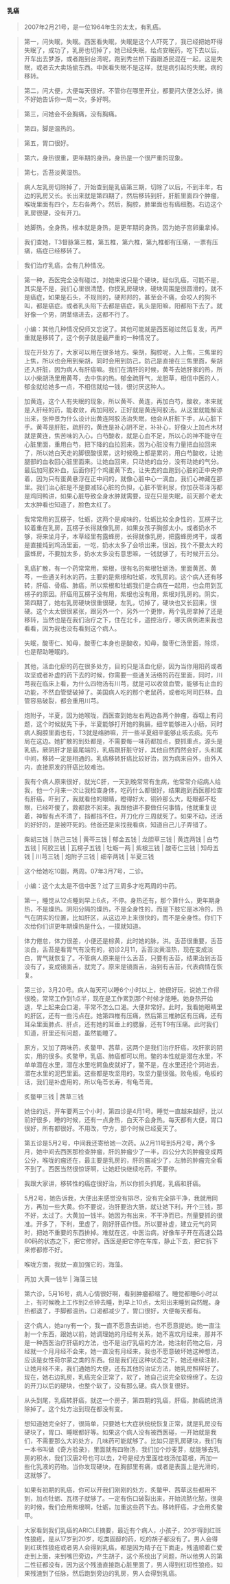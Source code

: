 #### 乳癌

> 2007年2月21号，是一位1964年生的太太，有乳癌。

> 第一，问失眠，失眠。西医看失眠，失眠是这个人吓死了，我已经把她吓得失眠了，成功了，乳房也切掉了，她已经失眠，给点安眠药，吃下去以后，开车出去梦游，或者跑到台湾呢，跑到秀兰桥下面跟游民混在一起，这是失眠，或者去大卖场偷东西。中医看失眠不是这样，就是病引起的失眠，病的移转。

> 第二，问大便，大便每天很好。不管你在哪里开业，都要问大便怎么好，搞不好她告诉你一周一次，多好啊。

> 第三，问她会不会胸痛，没有胸痛。

> 第四，脚是温热的。

> 第五，胃口很好。

> 第六，身热很重，更年期的身热，身热是一个很严重的现象。

> 第七，舌苔淡黄湿热。

> 病人左乳房切除掉了，开始查到是乳癌第三期，切除了以后，不到半年，右边的乳房又长。长出来就是第四期了，然后移转到肝，肝脏里面四个肿瘤，喉咙里面有四个，左右各两个。然后，胸腔，肺里面也有癌细胞。右边这个乳房很硬，没有开刀。

> 她脚热，全身热，根本就是身热，是更年期的身热，因为她子宫卵巢拿掉。

> 我们查她，T3督脉第三椎，第五椎，第六椎，第九椎都有压痛，一票有压痛，癌症已经移转了。

> 我们治疗乳癌，会有几种情况。

> 第一种，西医完全没有碰过，对她来说只是个硬块，疑似乳癌，可能不是，其实是不是，我们心里很清楚，你摸乳房硬块，硬块周围是很圆滑的，就不是癌症，如果是石头，不规则的，硬邦邦的，甚至会不痛，会咬人的狗不叫，都是癌症。或者乳头陷下去都是癌症，乳头是阳嘛，阳都陷下去了。就好像一个男，阴茎缩进去，这都不行了。

> 小编：其他几种情况倪师又忘说了。其他可能就是西医碰过然后复发，再严重就是移转了，这个例子就是最严重的一种情况了。

> 现在开处方了，大家可以用在很多地方。柴胡，胸腔呢，入上焦，三焦里的上焦，所以也会用到柴胡，同时会用到防己，防己是直接在三焦里面，柴胡还入肝脏，因为病人有肝癌嘛。我们在清肝的时候，黄芩去她肝家的热，所以小柴胡汤里用黄芩，去中焦的热。郁金疏肝气，龙胆草，相信中医的人，郁金就给她多一点，不相信就给一钱，很讨厌这种人。

> 加黄连，这个人有失眠的现象，所以黄芩、黄连，再加白芍，酸收，本来就是入肝经的药，能收敛，再加阿胶，正好就是黄连阿胶汤。从这里就能解读出来，张仲景为什么设计出黄连阿胶汤治失眠，他会从肝脏下手，从心脏下手。黄芩是肝脏，疏肝的，黄连是补心阴不足，补补心，好像火上加点木材就是黄连，焦苦味的入心，白芍酸收，就是心血不足，所以心的神不能守在心脏里面，重用白芍，把下降的血拉回来，因为心脏没有力量把血拉回来了，所以她白天走的脚很酸很累，这时候晚上都是累的，用白芍酸收，让她腿部的血收回心脏里面来。让她血回来，只动她的血分，没有动她的气分。最后加阿胶补血，后面你打个鸡蛋黄下去，让失去的血跑到心脏的正中央停着，因为只有蛋黄悬浮在正中间的，就像心脏中心一滴血，我们心神藏在那里。我们治心脏是不是要减轻心脏的负担，心脏不管利尿，你加茯苓泽泻都是鸡同鸭讲，如果心脏导致全身水肿就需要，现在只是失眠，前天那个老太太水肿看也知道了，脸色太红了。

> 我常常用的瓦楞子，牡蛎，这两个是咸味的，牡蛎比较全身性的，瓦楞子比较着重在乳房，瓦楞子长得就像乳房，如果女孩子胸部太小，或者奶水不够，将来坐月子，本草经里有露蜂房，长得就像乳房，把露蜂房烤干，或者是直接炖到鸡汤里面，一吃，奶水太多了会喷出来，很凶，找个不要太大的露蜂房，不要加太多，奶水太多没有意思嘛，一钱就够了，有时候开五分。

> 乳癌扩散，有一个药常常用，紫根，很有名的紫根牡蛎汤，里面黄芪、黄芩，一些通关利水的药，主要的是紫根和牡蛎，攻乳房的。这个病人还有移转，肝癌、骨癌、肺癌，所以紫根和牡蛎我们是合病在一起用，也会用到瓦楞子的原因。肝癌用瓦楞子没有用，紫根也没有用，紫根对乳房的。阴实，第四期了，她右乳房硬块很重很硬，左乳，切掉了，硬块也又长回来，很硬。这个太太很很紧张，跟另外一个，另外一个更惨，两个乳房拿掉了还是移转，当然也是在我们治疗之下，住在北卡，遥控治疗，哪天病例进来我也看看，因为我也没有看到这个病人。

> 失眠，酸枣仁、知母，酸枣仁本身也是酸收，知母，酸枣仁汤里面，除烦，也是帮助睡眠的。

> 其他，活血化瘀的药在很多处方，目的只是活血化瘀，因为当你用阳药或者攻坚或者补虚的药下去的时候，你需要一些通关活络的药在里面，同时，川芎我在临床上看，为什么四物汤有川芎，就是可以收敛血管，能够有止血的功能，不然血管壁破掉了。美国病人吃的那个老鼠药，或者吃阿司匹林，血管容易破裂，都会重用川芎。

> 炮附子，半夏，因为她喉咙，西医查到她左右两边各两个肿瘤，吞咽上有问题，这个时候就先下手，半夏能够打开她的胸膈，细辛能够进入小肠，同时病人胸腔里面也有，T3就是络肺嘛，开一些半夏细辛能够止咳去痰。先布局在这边。她扩散的到处都是，不需要每一味药都加点，要抓重点，源头是乳癌，厥阴肝才是最尾端的，乳癌跟肝脏守好，其他自然而然会好，头和尾中间，移转一定是相通的。乳癌移转肝癌比较好治，因为病来自外，由外入内，直接原发的肝癌比较难治。

> 我有个病人原来很好，就光C肝，一天到晚常常有生病，他常常介绍病人给我，他一个月来一次让我检查身体，吃药什么都很好，结果跑到西医那检查有肝癌，吓到了，我就看他的眼睛，瞪得好大，铜铃那么大，眨眼都不眨眼，已经吓傻了，救都救不回来。我跟他讲不要做任何事情，他就重复说着，神智有点不清了，挡都挡不住，开刀化疗三周就死了。如果不动，还活的好好的，是被吓死的。他爸还是来找我看病，知道自己儿子弄错了。

> 柴胡三钱 | 防己三钱 | 黄芩三钱 | 郁金五钱 | 龙胆草三钱 | 黄连两钱 | 白芍五钱 | 阿胶三钱 | 瓦楞子五钱 | 牡蛎一两 | 紫根三钱 | 酸枣仁三钱 | 知母五钱 | 川芎三钱 | 炮附子三钱 | 细辛两钱 | 半夏三钱 

> 这个给她吃10副，两周。07年3月7号，二诊。

> 小编：这个太太是不信中医？过了三周多才吃两周的中药。

> 第一，睡觉从12点睡到早上6点，不停。身热还有，那个算什么，更年期身热，不是燥热。阴阳分隔的燥热，不是全身性的，而是下肢它是冰冷的，热气在阴实的位置，比如肝区，从这边冲上来很快的，而不是全身性。你们下次给你们讲更年期燥热是什么，一摸就知道。

> 体力倦怠，体力很差，小便还是棕黄，此时她的脉，洪。舌苔很重要，舌苔淡白，舌苔是看胃气有没有的，初诊2月11，舌苔淡黄湿热，现在变成淡白，胃气就恢复了。不管病人原来是什么舌苔，只要有舌苔，结果治到舌苔没有了，变成镜面舌，就完了。原来是镜面舌，治到有舌苔，代表病情在恢复。

> 第三诊，3月20号。病人每天可以睡6个小时以上，她很好玩，说她工作得很晚，常常工作到1点半，现在是工作累到那个时候才能睡。她身热开始退，早上起来会口渴，平常不怎么口渴。大便非常好。此时，我看她眼睛里的肝区，还有一些污点在。她第四椎有压痛，然后第三椎肺区有压痛，还有耳朵里面肺点、肝点，还有她的耳垂上的腮腺，还有T9有压痛。此时我们知道，肝里还有问题，虽然能睡了。

> 原方，又加了两味药，炙鳖甲、茜草，这两个是我们治疗肝癌，攻肝家的阴实，用的很多。炙鳖甲，乳癌、肺癌都可以用。鳖的本性就是潜在水里，不单单潜在水里，潜在水里吃鳄鱼皮就好了，鳖不是，在水里还挖个洞进去，潜在水里的泥巴里面。这些都是攻坚用的，攻坚力量很强。败龟板，龟板的话，我们是补虚用的，所以龟苓长寿，有龟苓膏。

> 炙鳖甲三钱 | 茜草三钱

> 她住的远，开车要两三个小时，第四诊是4月1号。睡觉一直越来越好，比以前好很多，睡的时候，还有一点身热，白天不会身热。每天都有大便，胃口很好，所有都很好。不用改，守方，那个时候已经夏天了。

> 第五诊是5月2号，中间我还寄给她一次药。从2月11号到5月2号，两个多月，她中间去西医那检查肿瘤，肝的肿瘤少了一半，四公分大的肿瘤变成两公分，喉咙的瘤还在，最主要是乳房的，肝的瘤减少了，左肺的肿瘤完全看不到了。西医当然很惊讶啊，让她赶快继续吃药，不要停。

> 我跟大家讲，移转性的癌症很好治，所以你抓头抓尾，乳癌和肝癌。

> 5月2号，她告诉我，大便出来感觉没有排尽，没有完全排干净，我就用同方，再加一些大黄。你不要说，治肝要治大肠，就让她下利，开个三钱，那不好，太过了。大黄加一钱半。她因为有出来，不干净而已，剂量要抓的很准。开多了，下利，里虚了，刚好肝癌作怪。所以要补虚，建立元气的同时，把她不重要的东西排掉。难就在这，中医治病，好像车子开在高速公路80码的状态之下，把它修好。西医是把它停在车库，静止下去，把它拆下来修都修不好。

> 喉咙方面，我就一直加强它的，海藻。

> 再加 大黄一钱半 | 海藻三钱 

> 第六诊，5月16号，病人心情很好啊，看到肿瘤都缩了。睡觉都睡6小时以上，有时候晚上工作到2点钟去睡，到早上10点，太阳出来睡到自然醒。身热都退了，手脚都温热，口渴都减少了，胃口很好，大便每天都有。

> 这个病人，她any有一个，我一直不愿意去讲她，也不愿意提她。她一直注射一个东西，跟她以前，她调理她的月经有关系，她不喜欢月经来，那并不是一种西医治疗肝癌的方法，也不是治疗乳癌的方法，她注射药物之后，月经就一个月月经不会来，她一直没有月经来，我也不愿意破坏她这种想法，应该是女性荷尔蒙之类的东西。但是我们在这种状态之下，她还继续注射，让她月经不来，我们通她的大便，还有其他的治证方法，她乳房照样好了。现在，她右边乳房，乳癌完全正常了，软了，她自己说完全软绵绵了。左边的开刀以后的硬块，也整个软了，没有那么硬。病人恢复很好。

> 从头到尾，乳癌转肝癌，就这一个房子，第四期的乳癌，肝癌，肺癌统统清除掉了。这个处方治到现在都没有变。

> 想知道她完全好了，很简单，只要她七大症状统统恢复正常，就是乳房没有硬块了，胃口、睡眠都好等。如果这个病人没有被西医碰，一开始就是我们，不需要那么大的处方，几味药可能就够了。比如只是乳房硬块，我们有一本书叫做《奇方验录》，里面就有四物汤，我们加个炒麦芽，就能够去乳房的积水，我们汉唐2号也可以去，2号是经方里面桂枝汤加葛根，再加一些化乳液的药物。当你发现硬块，在胸部里有痛，或者是表面上是光滑的，这就够了。

> 如果有初期的乳癌，你可以开我们刚刚的处方，炙鳖甲、茜草这些都用不到，加点牡蛎、瓦楞子就够了。一定有伤口破裂出来，开始流脓化脓，很臭的时候，我们会用紫根啊，牡蛎，加重这些药下去。移转肝癌，才会用炙鳖甲。

> 大家看到我们乳癌的ARICLE摘要，最近有个病人，小孩子，20岁得到红斑性狼疮，是从17岁到20岁，吃类固醇的药，吃的胡子都没有了。男人会得到红斑性狼疮或者男人会得到乳癌，都是因为精子在下面走，残渣顺着仁爱走到上面，来到嘴巴旁边，产生胡子，这个系统出了问题，所以他男人的第二性征都没有，因为这个残渣直接跑心脏里面了，男人得到红斑性狼疮。如果残渣到了任脉，然后跑到旁边的乳房，男人会得到乳癌。